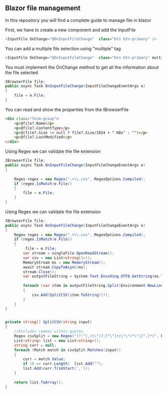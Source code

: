 ## Blazor file management
In this repository you will find a complete guide to manage file in blazor

First, we have to create a new component and add the InputFile

```csharp
<InputFile OnChange="@OnInputFileChange"  class="btn btn-primary" />   
```

You can add a multiple file selection using "multiple" tag

```csharp
<InputFile OnChange="@OnInputFileChange"  class="btn btn-primary" multiple />   
```

You must implement the OnChange method to get all the information about the file selected
```csharp
IBrowserFile file;
public async Task OnInputFileChange(InputFileChangeEventArgs e)  
{  
    file = e.File;
}
```

You can read and show the properties from the IBrowserFile

```html
<div class="form-group">
    <p>@file?.Name</p>
    <p>@file?.ContentType</p>
    <p>@(file?.Size != null ? file?.Size/1024 + " KBs" : "")</p>
    <p>@file?.LastModified</p>
</div>
```

Using Regex we can validate the file extension

```csharp
IBrowserFile file;
public async Task OnInputFileChange(InputFileChangeEventArgs e)  
{  
   
    Regex regex = new Regex(".+\\.csv", RegexOptions.Compiled);  
    if (regex.IsMatch(e.File))  
    {  
        file = e.File;
    }
}
```



Using Regex we can validate the file extension

```csharp
IBrowserFile file;
public async Task OnInputFileChange(InputFileChangeEventArgs e)  
{   
    Regex regex = new Regex(".+\\.csv", RegexOptions.Compiled);  
    if (regex.IsMatch(e.File))  
    {  
         file = e.File;
        var stream = singleFile.OpenReadStream();  
        var csv = new List<string[]>();  
        MemoryStream ms = new MemoryStream();  
        await stream.CopyToAsync(ms);  
        stream.Close();  
        var outputFileString = System.Text.Encoding.UTF8.GetString(ms.ToArray());  
  
        foreach (var item in outputFileString.Split(Environment.NewLine))  
        {  
            csv.Add(SplitCSV(item.ToString()));  
        }  
    }
}


private string[] SplitCSV(string input)  
{  
    //Excludes commas within quotes  
    Regex csvSplit = new Regex("(?:^|,)(\"(?:[^\"]+|\"\")*\"|[^,]*)", RegexOptions.Compiled);  
    List<string> list = new List<string>();  
    string curr = null;  
    foreach (Match match in csvSplit.Matches(input))  
    {  
        curr = match.Value;  
        if (0 == curr.Length)  list.Add(""); 
        list.Add(curr.TrimStart(','));  
    }  
  
    return list.ToArray();  
}  
```

